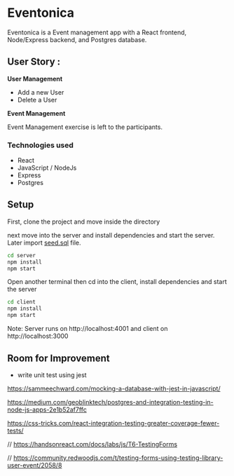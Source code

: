 # Eventonica

Eventonica is a Event management app with a React frontend, Node/Express backend, and Postgres database.

## User Story :

**User Management**

- Add a new User
- Delete a User

**Event Management**

Event Management exercise is left to the participants.

### Technologies used

- React
- JavaScript / NodeJs
- Express
- Postgres

## Setup

First, clone the project and move inside the directory

next move into the server and install dependencies and start the server. Later import [seed.sql](./server/db/seed.sql) file.

```bash
cd server
npm install
npm start
```

Open another terminal then cd into the client, install dependencies and start the server

```bash
cd client
npm install
npm start
```

Note: Server runs on http://localhost:4001 and client on http://localhost:3000

## Room for Improvement

- write unit test using jest

https://sammeechward.com/mocking-a-database-with-jest-in-javascript/

https://medium.com/geoblinktech/postgres-and-integration-testing-in-node-js-apps-2e1b52af7ffc

https://css-tricks.com/react-integration-testing-greater-coverage-fewer-tests/

// https://handsonreact.com/docs/labs/js/T6-TestingForms

// https://community.redwoodjs.com/t/testing-forms-using-testing-library-user-event/2058/8
